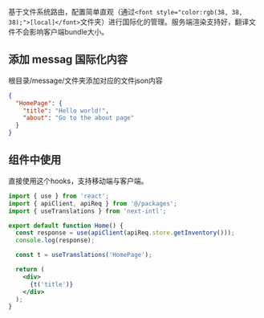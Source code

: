 <font style="color:rgb(38, 38, 38);">基于文件系统路由，配置简单直观（通过</font>`<font style="color:rgb(38, 38, 38);">[local]</font>`<font style="color:rgb(38, 38, 38);">文件夹）进行国际化的管理。服务端渲染支持好，翻译文件不会影响客户端bundle大小。</font>

## <font style="color:rgb(38, 38, 38);">添加 messag 国际化内容</font>
根目录/message/文件夹添加对应的文件json内容

```json
{
  "HomePage": {
    "title": "Hello world!",
    "about": "Go to the about page"
  }
}
```

## <font style="color:rgb(38, 38, 38);">组件中使用</font>
直接使用这个hooks，支持移动端与客户端。

```jsx
import { use } from 'react';
import { apiClient, apiReq } from '@/packages';
import { useTranslations } from 'next-intl';

export default function Home() {
  const response = use(apiClient(apiReq.store.getInventory()));
  console.log(response);

  const t = useTranslations('HomePage');

  return (
    <div>
      {t('title')}
    </div>
  );
}
```

